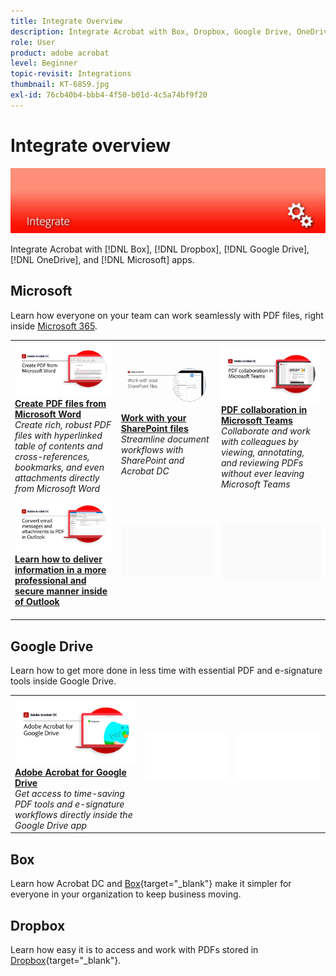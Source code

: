 ```yaml
---
title: Integrate Overview
description: Integrate Acrobat with Box, Dropbox, Google Drive, OneDrive, and Microsoft apps
role: User
product: adobe acrobat
level: Beginner
topic-revisit: Integrations
thumbnail: KT-6859.jpg
exl-id: 76cb40b4-bbb4-4f50-b01d-4c5a74bf9f20
---
```

# Integrate overview

![Acrobat Integrate Image](../assets/Hero-Integrate.png)

Integrate Acrobat with [!DNL Box], [!DNL Dropbox], [!DNL Google Drive], [!DNL OneDrive], and [!DNL Microsoft] apps.

## Microsoft

Learn how everyone on your team can work seamlessly with PDF files, right inside [Microsoft 365](https://www.adobe.com/documentcloud/integrations/microsoft-office-365.html).

<table style="table-layout:fixed">
<tr>
  <td>
    <a href="createfromword.md">
      <img alt="Create PDF files from Microsoft Word" src="../assets/CreateWord.png" />
    </a>
    <div>
    <a href="createfromword.md"><strong>Create PDF files from Microsoft Word</strong></a>
    </div>
    <em>Create rich, robust PDF files with hyperlinked table of contents and cross-references, bookmarks, and even attachments directly from Microsoft Word</em>
    <br>
  </td>
  <td>
    <a href="acrobatandsp.md">
      <img alt="Work with your SharePoint files" src="../assets/SharePoint.png" />
    </a>
    <div>
    <a href="acrobatandsp.md"><strong>Work with your SharePoint files</strong></a>
    </div>
    <em>Streamline document workflows with SharePoint and Acrobat DC</em>
    <br>
  </td>  
  <td>
    <a href="acrobatandteams.md">
      <img alt="PDF collaboration in Microsoft Teams" src="../assets/MicrosoftTeams.png" />
    </a>
    <div>
    <a href="acrobatandteams.md"><strong>PDF collaboration in Microsoft Teams</strong></a>
    </div>
    <em>Collaborate and work with colleagues by viewing, annotating, and reviewing PDFs without ever leaving Microsoft Teams</em>
    <br>
  </td>
</tr>
<tr>
  <td>
    <a href="outlook.md">
      <img alt="Learn to deliver information in a more professional and secure manner inside of Outlook" src="../assets/Outlook.jpg" />
    </a>
    <div>
    <a href="outlook.md"><strong>Learn how to deliver information in a more professional and secure manner inside of Outlook</strong></a>
    </div>
    <em></em>
    <br>
  </td>
  <td>
   <img alt="Spacer" src="../assets/Grayspacer.png" />
    <div>
    <br>
  </td>
  <td>
   <img alt="Spacer" src="../assets/Grayspacer.png" />
    <div>
    <br>
  </td>
</tr>
</table>

## Google Drive

Learn how to get more done in less time with essential PDF and e-signature tools inside Google Drive.

<table style="table-layout:fixed">
<tr>
  <td>
    <a href="acrobatandgoogle.md">
      <img alt="Adobe Acrobat for Google Drive" src="../assets/acrobatgoogle.jpg" />
    </a>
    <div>
    <a href="acrobatandgoogle.md"><strong>Adobe Acrobat for Google Drive</strong></a>
    </div>
    <em>Get access to time-saving PDF tools and e-signature workflows directly inside the Google Drive app</em>
    <br>
  </td>
  <td>
   <img alt="Spacer" src="../assets/Whitespacer.png" />
    <div>
    <br>
  </td>
  <td>
   <img alt="Spacer" src="../assets/Whitespacer.png" />
    <div>
    <br>
  </td>
</tr>
</table>

## Box

Learn how Acrobat DC and [Box](https://www.adobe.com/documentcloud/integrations/box.html){target="_blank"} make it simpler for everyone in your organization to keep business moving.

## Dropbox 

Learn how easy it is to access and work with PDFs stored in [Dropbox](https://www.adobe.com/documentcloud/integrations/dropbox.html){target="_blank"}.
